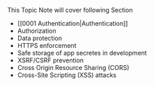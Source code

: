 This Topic Note will cover following Section
- [[0001 Authentication|Authentication]]
- Authorization
- Data protection
- HTTPS enforcement
- Safe storage of app secretes in development
- XSRF/CSRF prevention
- Cross Origin Resource Sharing (CORS)
- Cross-Site Scripting (XSS) attacks